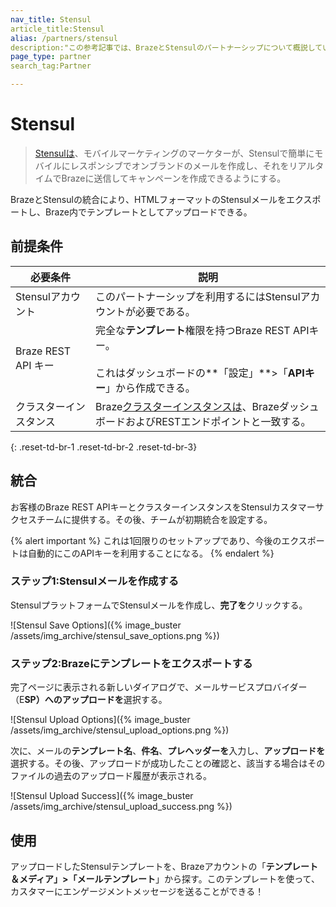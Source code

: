```yaml
---
nav_title: Stensul
article_title:Stensul
alias: /partners/stensul
description:"この参考記事では、BrazeとStensulのパートナーシップについて概説している。"Stensulは、チャネル間でモバイルレスポンシブなメールテンプレートを簡単に作成できるエンタープライズメールプラットフォームである。
page_type: partner
search_tag:Partner

---
```


# Stensul

> [Stensulは](https://stensul.com/)、モバイルマーケティングのマーケターが、Stensulで簡単にモバイルにレスポンシブでオンブランドのメールを作成し、それをリアルタイムでBrazeに送信してキャンペーンを作成できるようにする。

BrazeとStensulの統合により、HTMLフォーマットのStensulメールをエクスポートし、Braze内でテンプレートとしてアップロードできる。

## 前提条件

| 必要条件 | 説明 |
| ------------| ----------- |
| Stensulアカウント | このパートナーシップを利用するにはStensulアカウントが必要である。 |
| Braze REST API キー | 完全な**テンプレート**権限を持つBraze REST APIキー。<br><br> これはダッシュボードの**「設定」**>「**APIキー**」から作成できる。 |
| クラスターインスタンス | Braze[クラスターインスタンスは]({{site.baseurl}}/api/basics/#endpoints)、BrazeダッシュボードおよびRESTエンドポイントと一致する。  |
{: .reset-td-br-1 .reset-td-br-2 .reset-td-br-3}

## 統合

お客様のBraze REST APIキーとクラスターインスタンスをStensulカスタマーサクセスチームに提供する。その後、チームが初期統合を設定する。

{% alert important %}
これは1回限りのセットアップであり、今後のエクスポートは自動的にこのAPIキーを利用することになる。
{% endalert %}

### ステップ1:Stensulメールを作成する

StensulプラットフォームでStensulメールを作成し、**完了を**クリックする。

![Stensul Save Options]({% image_buster /assets/img_archive/stensul_save_options.png %})

### ステップ2:Brazeにテンプレートをエクスポートする
完了ページに表示される新しいダイアログで、メールサービスプロバイダー（E**SP）へのアップロードを**選択する。

![Stensul Upload Options]({% image_buster /assets/img_archive/stensul_upload_options.png %})

次に、メールの**テンプレート名**、**件名**、**プレヘッダーを**入力し、**アップロードを**選択する。その後、アップロードが成功したことの確認と、該当する場合はそのファイルの過去のアップロード履歴が表示される。

![Stensul Upload Success]({% image_buster /assets/img_archive/stensul_upload_success.png %})

## 使用

アップロードしたStensulテンプレートを、Brazeアカウントの「**テンプレート＆メディア」>「メールテンプレート**」から探す。このテンプレートを使って、カスタマーにエンゲージメントメッセージを送ることができる！

[1]: {{site.baseurl}}/user_guide/message_building_by_channel/email/creating_an_email_template/
